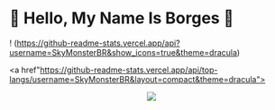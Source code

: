 # 🙌 Hello, My Name Is Borges 🙌

! (https://github-readme-stats.vercel.app/api?username=SkyMonsterBR&show_icons=true&theme=dracula)

<a href"https://github-readme-stats.vercel.app/api/top-langs/username=SkyMonsterBR&layout=compact&theme=dracula">


<p align="center">
<img src="https://cdn.discordapp.com/emojis/783542677891317780.gif">
<br>
